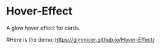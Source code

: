 # Hover-Effect
A glow hover effect for cards.

#Here is the demo:
https://gimmicer.github.io/Hover-Effect/
